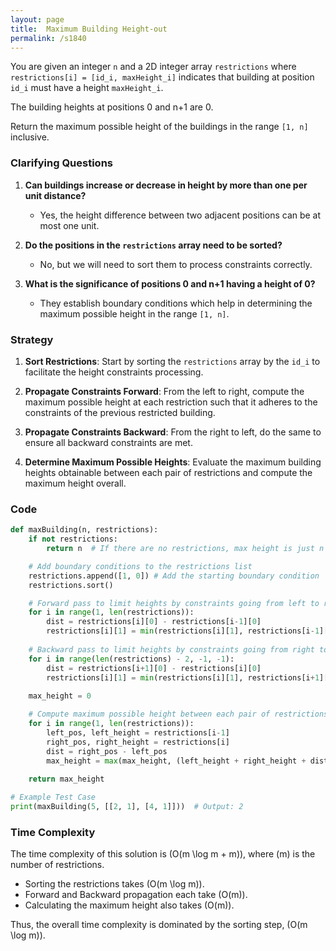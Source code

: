```yaml
---
layout: page
title:  Maximum Building Height-out
permalink: /s1840
---
```


You are given an integer `n` and a 2D integer array `restrictions` where `restrictions[i] = [id_i, maxHeight_i]` indicates that building at position `id_i` must have a height `maxHeight_i`.

The building heights at positions 0 and n+1 are 0.

Return the maximum possible height of the buildings in the range `[1, n]` inclusive.

### Clarifying Questions

1. **Can buildings increase or decrease in height by more than one per unit distance?**
   - Yes, the height difference between two adjacent positions can be at most one unit.

2. **Do the positions in the `restrictions` array need to be sorted?**
   - No, but we will need to sort them to process constraints correctly.

3. **What is the significance of positions 0 and n+1 having a height of 0?**
   - They establish boundary conditions which help in determining the maximum possible height in the range `[1, n]`.

### Strategy

1. **Sort Restrictions**: Start by sorting the `restrictions` array by the `id_i` to facilitate the height constraints processing.

2. **Propagate Constraints Forward**: From the left to right, compute the maximum possible height at each restriction such that it adheres to the constraints of the previous restricted building.

3. **Propagate Constraints Backward**: From the right to left, do the same to ensure all backward constraints are met.

4. **Determine Maximum Possible Heights**: Evaluate the maximum building heights obtainable between each pair of restrictions and compute the maximum height overall.

### Code

```python
def maxBuilding(n, restrictions):
    if not restrictions:
        return n  # If there are no restrictions, max height is just n

    # Add boundary conditions to the restrictions list
    restrictions.append([1, 0]) # Add the starting boundary condition
    restrictions.sort()

    # Forward pass to limit heights by constraints going from left to right
    for i in range(1, len(restrictions)):
        dist = restrictions[i][0] - restrictions[i-1][0]
        restrictions[i][1] = min(restrictions[i][1], restrictions[i-1][1] + dist)
    
    # Backward pass to limit heights by constraints going from right to left
    for i in range(len(restrictions) - 2, -1, -1):
        dist = restrictions[i+1][0] - restrictions[i][0]
        restrictions[i][1] = min(restrictions[i][1], restrictions[i+1][1] + dist)
    
    max_height = 0

    # Compute maximum possible height between each pair of restrictions
    for i in range(1, len(restrictions)):
        left_pos, left_height = restrictions[i-1]
        right_pos, right_height = restrictions[i]
        dist = right_pos - left_pos
        max_height = max(max_height, (left_height + right_height + dist) // 2)
    
    return max_height

# Example Test Case
print(maxBuilding(5, [[2, 1], [4, 1]]))  # Output: 2

```

### Time Complexity

The time complexity of this solution is \(O(m \log m + m)\), where \(m\) is the number of restrictions.
- Sorting the restrictions takes \(O(m \log m)\).
- Forward and Backward propagation each take \(O(m)\).
- Calculating the maximum height also takes \(O(m)\).

Thus, the overall time complexity is dominated by the sorting step, \(O(m \log m)\).